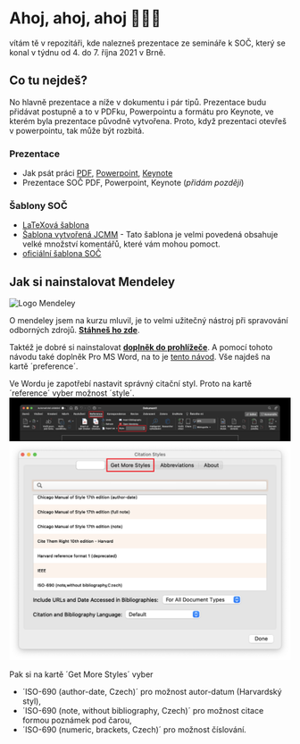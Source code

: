 # Ahoj, ahoj, ahoj 🙋🏻‍♂️

vítám tě v repozitáři, kde nalezneš prezentace ze semináře k SOČ, který se konal v týdnu od 4. do 7. října 2021 v Brně. 

## Co tu nejdeš?

No hlavně prezentace a níže v dokumentu i pár tipů. Prezentace budu přidávat postupně a to v PDFku, Powerpointu a formátu pro Keynote, ve kterém byla prezentace původně vytvořena. Proto, když prezentaci otevřeš v powerpointu, tak může být rozbitá. 

### Prezentace
- Jak psát práci [PDF](./psani_prace.pdf), [Powerpoint](https://docs.google.com/presentation/d/13rQ8VCCOM4thi7m33rWzZov0sNDrLfFB/edit?usp=sharing&ouid=109922989717024265620&rtpof=true&sd=true), [Keynote](https://drive.google.com/file/d/1dP9eGFrDgbXv8eoVXCElvSp8dQsq2rL-/view?usp=sharing)
- Prezentace SOČ PDF, Powerpoint, Keynote (_přidám později_)

### Šablony SOČ
- [LaTeXová šablona](https://github.com/Kubiczek36/SOC_sablona)
- [Šablona vytvořená JCMM](./sablona_pro_sockare.docx) - Tato šablona je velmi povedená obsahuje velké množství komentářů, které vám mohou pomoct.
- [oficiální šablona SOČ](https://www.soc.cz/dokumenty/sablona_SOC.docx)

## Jak si nainstalovat Mendeley

![Logo Mendeley](https://static.mendeley.com/md-stitch/releases/live/logo.2e96971e.svg)

O mendeley jsem na kurzu mluvil, je to velmi užitečný nástroj při spravování odborných zdrojů. [__Stáhneš ho zde__](https://www.mendeley.com/download-reference-manager/).

Taktéž je dobré si nainstalovat [__doplněk do prohlížeče__](https://www.mendeley.com/reference-management/web-importer). A pomocí tohoto návodu také doplněk Pro MS Word, na to je [tento návod](https://www.mendeley.com/guides/using-citation-editor). Vše najdeš na kartě ´preference´.

Ve Wordu je zapotřebí nastavit správný citační styl. Proto na kartě ´reference´ vyber možnost ´style´.
![přidat styl](images/mendeley_in_word.png)
![more styles](images/get_more_styles.png)

Pak si na kartě ´Get More Styles´ vyber 
- ´ISO-690 (author-date, Czech)´ pro možnost autor-datum (Harvardský styl), 
- ´ISO-690 (note, without bibliography, Czech)´ pro možnost citace formou poznámek pod čarou,
- ´ISO-690 (numeric, brackets, Czech)´ pro možnost číslování.

